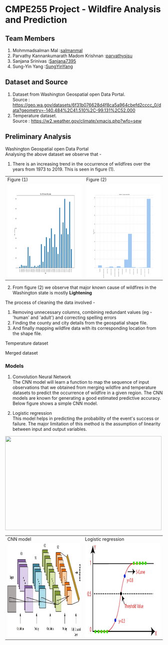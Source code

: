# CMPE255 Project - Wildfire Analysis and Prediction

## Team Members
1. Mohmmadsalman Mal :[salmanmal](https://github.com/salmanmal)
2. Parvathy Kannankumarath Madom Krishnan :[parvathysjsu](https://github.com/parvathysjsu)
3. Sanjana Srinivas :[Sanjana7395](https://github.com/Sanjana7395)
4. Sung-Yin Yang :[SungYinYang](https://github.com/SungYinYang)

## Dataset and Source
1. Dataset from Washington Geospatial open Data Portal.  
Source : https://geo.wa.gov/datasets/6f31b076628d4f8ca5a964cbefd2cccc_0/data?geometry=-140.484%2C41.510%2C-99.131%2C52.000    
2. Temperature dataset.     
Source : https://w2.weather.gov/climate/xmacis.php?wfo=sew

## Preliminary Analysis
Washington Geospatial open Data Portal  
Analysing the above dataset we observe that -   
1. There is an increasing trend in the occurrence of wildfires over the years from 1973 to 2019.
This is seen in figure (1).

<table>
  <tr>
    <td>Figure (1)</td>
     <td>Figure (2)</td>
  </tr>
  <tr>
    <td><img src="graphs/No_Of_Fires_over_the years.png" width=300 height=300></td>
    <td><img src="graphs/wildfire_causes_chart.png" width=300 height=300></td>
  </tr>
 </table>

2. From figure (2) we observe that major known cause of wildfires in the Washington state is mostly **Lightening**

The process of cleaning the data involved - 
1. Removing unnecessary columns, combining redundant values (eg - 'human' and 'adult') and
correcting spelling errors
2. Finding the county and city details from the geospatial shape file.
3. And finally mapping wildfire data with its corresponding location from the shape file.

Temperature dataset 

Merged dataset  

### Models
1. Convolution Neural Network      
The CNN model will learn a function to map the sequence of input observations that we obtained from merging wildfire
and temperature datasets to predict the occurrence of wildfire in a given region. The CNN models are known for 
generating a good estimated predictive accuracy. Below figure shows a simple CNN model.

2. Logistic regression  
This model helps in predicting the probability of the event's success or failure. The major limitation of
this method is the assumption of linearity between input and output variables. 

<img src="" width=500 height=300>    
<table>
  <tr>
    <td>CNN model</td>
    <td>Logistic regression</td>
  </tr>
  <tr>
    <td><img src="graphs/model_images/cnn.png" width=300 height=300></td>
    <td><img src="graphs/model_images/logistic.png" width=300 height=300></td>
  </tr>
 </table>
